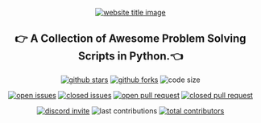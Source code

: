 <p align="center">
  <a href="https://py-contributors.github.io/awesomeScripts/"><img src="https://capsule-render.vercel.app/api?type=rect&color=009ACD&height=100&section=header&text=awesome%20Coding%20Problems&fontSize=60%&fontColor=ffffff" alt="website title image"></a>
  <h2 align="center">👉 A Collection of Awesome Problem Solving Scripts in Python.👈</h2>
</p>
<p align="center">
<a href="https://github.com/Py-Contributors/awesomeScripts/stargazers"><img src="https://img.shields.io/github/stars/Py-Contributors/Awesome-Coding-Problems?style=for-the-badge" alt="github stars"></a>
<a href="https://github.com/Py-Contributors/Awesome-Coding-Problems/network/members"><img src="https://img.shields.io/github/forks/Py-Contributors/Awesome-Coding-Problems?style=for-the-badge" alt="github forks"></a>
<img src="https://img.shields.io/github/languages/code-size/py-contributors/Awesome-Coding-Problems?style=for-the-badge" alt="code size">
  </p>
  <p align="center">
<a href="https://github.com/Py-Contributors/awesomeScripts/issues"><img src="https://img.shields.io/github/issues-raw/Py-Contributors/Awesome-Coding-Problems?style=for-the-badge" alt="open issues"></a>
<a href="https://github.com/Py-Contributors/awesomeScripts/issues"><img src="https://img.shields.io/github/issues-closed-raw/py-contributors/Awesome-Coding-Problems?style=for-the-badge" alt="closed issues"><a/>
<a href="https://github.com/Py-Contributors/awesomeScripts/pulls"><img src="https://img.shields.io/github/issues-pr-raw/Py-contributors/Awesome-Coding-Problems?style=for-the-badge" alt="open pull request"></a>
<a href="https://github.com/Py-Contributors/awesomeScripts/pulls"><img src="https://img.shields.io/github/issues-pr-closed-raw/Py-contributors/Awesome-Coding-Problems?style=for-the-badge" alt="closed pull request"></a>
</p>
<p align="center">
<a href="https://discord.gg/JfbK3bS"><img src="https://img.shields.io/discord/758030555005714512.svg?label=Discord&logo=Discord&colorB=7289da&style=for-the-badge" alt="discord invite"></a>
<img src="https://img.shields.io/github/last-commit/py-contributors/Awesome-Coding-Problems?style=for-the-badge" alt="last contributions">
<a href="https://api.github.com/repos/py-contributors/Awesome-Coding-Problems/contributors"><img src="https://img.shields.io/github/contributors/py-contributors/Awesome-Coding-Problems?style=for-the-badge" alt="total contributors"></a>
</p>
